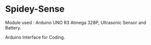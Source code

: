 # Spidey-Sense
Module used : Arduino UNO R3 Atmega 328P, Ultrasonic Sensor and Battery.

Arduino Interface for Coding. 
